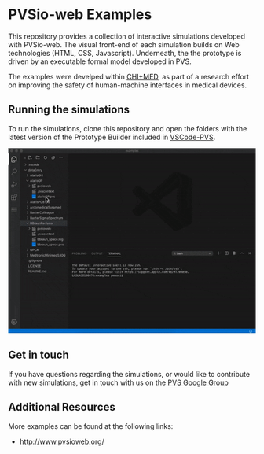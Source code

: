 # PVSio-web Examples
This repository provides a collection of interactive simulations developed with PVSio-web. The visual front-end of each simulation builds on Web technologies (HTML, CSS, Javascript). Underneath, the the prototype is driven by an executable formal model developed in PVS.

The examples were develped within [CHI+MED](https://www.chi-med.ac.uk/), as part of a research effort on improving the safety of human-machine interfaces in medical devices.


## Running the simulations
To run the simulations, clone this repository and open the folders with the latest version of the Prototype Builder included in [VSCode-PVS](https://github.com/nasa/vscode-pvs).

 <img src="vscode-pvs.gif" width="600">

<br>

## Get in touch
If you have questions regarding the simulations, or would like to contribute with new simulations, get in touch with us on the [PVS Google Group](https://groups.google.com/g/pvs-group)


## Additional Resources
More examples can be found at the following links:
- http://www.pvsioweb.org/